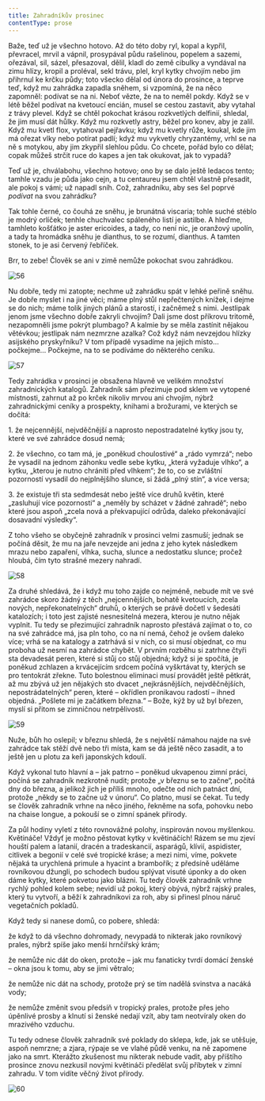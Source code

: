 ```yaml
---
title: Zahradníkův prosinec
contentType: prose
---
```


<section>

Baže, teď už je všechno hotovo. Až do této doby ryl, kopal a kypřil, převracel, mrvil a vápnil, prosypával půdu rašelinou, popelem a sazemi, ořezával, sil, sázel, přesazoval, dělil, kladl do země cibulky a vyndával na zimu hlízy, kropil a proléval, sekl trávu, plel, kryl kytky chvojím nebo jim přihrnul ke krčku půdy; toto všecko dělal od února do prosince, a teprve teď, když mu zahrádka zapadla sněhem, si vzpomíná, že na něco zapomněl: podívat se na ni. Neboť vězte, že na to neměl pokdy. Když se v létě běžel podívat na kvetoucí encián, musel se cestou zastavit, aby vytahal z trávy plevel. Když se chtěl pokochat krásou rozkvetlých delfinií, shledal, že jim musí dát hůlky. Když mu rozkvetly astry, běžel pro konev, aby je zalil. Když mu kvetl flox, vytahoval pejřavku; když mu kvetly růže, koukal, kde jim má ořezat vlky nebo potírat padlí; když mu vykvetly chryzantémy, vrhl se na ně s motykou, aby jim zkypřil slehlou půdu. Co chcete, pořád bylo co dělat; copak můžeš strčit ruce do kapes a jen tak okukovat, jak to vypadá?

Teď už je, chválabohu, všechno hotovo; ono by se dalo ještě ledacos tento; tamhle vzadu je půda jako cejn, a tu centaureu jsem chtěl vlastně přesadit, ale pokoj s vámi; už napadl sníh. Což, zahradníku, aby ses šel poprvé _podívat_ na svou zahrádku?

Tak tohle černé, co čouhá ze sněhu, je brunátná viscaria; tohle suché stéblo je modrý orlíček; tenhle chuchvalec spáleného listí je astilbe. A hleďme, tamhleto košťátko je aster ericoides, a tady, co není nic, je oranžový upolín, a tady ta hromádka sněhu je dianthus, to se rozumí, dianthus. A tamten stonek, to je asi červený řebříček.

Brr, to zebe! Člověk se ani v zimě nemůže pokochat svou zahrádkou.

![56](./resources/56.jpg)  

Nu dobře, tedy mi zatopte; nechme už zahrádku spát v lehké peřině sněhu. Je dobře myslet i na jiné věci; máme plný stůl nepřečtených knížek, i dejme se do nich; máme tolik jiných plánů a starostí, i začněmež s nimi. Jestlipak jenom jsme všechno dobře zakryli chvojím? Dali jsme dost příkrovu tritomě, nezapomněli jsme pokrýt plumbago? A kalmie by se měla zastínit nějakou větévkou; jestlipak nám nezmrzne azalka? Což když nám nevzejdou hlízky asijského pryskyřníku? V tom případě vysadíme na jejich místo… počkejme… Počkejme, na to se podíváme do některého ceníku.

![57](./resources/57.jpg)  

Tedy zahrádka v prosinci je obsažena hlavně ve velikém množství zahradnických katalogů. Zahradník sám přezimuje pod sklem ve vytopené místnosti, zahrnut až po krček nikoliv mrvou ani chvojím, nýbrž zahradnickými ceníky a prospekty, knihami a brožurami, ve kterých se dočítá:

1\. že nejcennější, nejvděčnější a naprosto nepostradatelné kytky jsou ty, které ve své zahrádce dosud nemá;

2\. že všechno, co tam má, je „poněkud choulostivé“ a „rádo vymrzá“; nebo že vysadil na jednom záhonku vedle sebe kytku, „která vyžaduje vlhko“, a kytku, „kterou je nutno chrániti před vlhkem“; že to, co se zvláštní pozorností vysadil do nejplnějšího slunce, si žádá „plný stín“, a vice versa;

3\. že existuje tři sta sedmdesát nebo ještě více druhů květin, které „zasluhují více pozornosti“ a „neměly by scházet v žádné zahradě“; nebo které jsou aspoň „zcela nová a překvapující odrůda, daleko překonávající dosavadní výsledky“.

Z toho všeho se obyčejně zahradník v prosinci velmi zasmuší; jednak se počíná děsit, že mu na jaře nevzejde ani jedna z jeho kytek následkem mrazu nebo zapaření, vlhka, sucha, slunce a nedostatku slunce; pročež hloubá, čím tyto strašné mezery nahradí.

![58](./resources/58.jpg)  

Za druhé shledává, že i když mu toho zajde co nejméně, nebude mít ve své zahrádce skoro žádný z těch „nejcennějších, bohatě kvetoucích, zcela nových, nepřekonatelných“ druhů, o kterých se právě dočetl v šedesáti katalozích; i toto jest zajisté nesnesitelná mezera, kterou je nutno nějak vyplnit. Tu tedy se přezimující zahradník naprosto přestává zajímat o to, co na své zahrádce má, jsa pln toho, co na ní nemá, čehož je ovšem daleko více; vrhá se na katalogy a zatrhává si v nich, co si musí objednat, co mu proboha už nesmí na zahrádce chybět. V prvním rozběhu si zatrhne čtyři sta devadesát peren, které si stůj co stůj objedná; když si je spočítá, je poněkud zchlazen a krvácejícím srdcem počíná vyškrtávat ty, kterých se pro tentokrát zřekne. Tuto bolestnou eliminaci musí provádět ještě pětkrát, až mu zbývá už jen nějakých sto dvacet „nejkrásnějších, nejvděčnějších, nepostrádatelných“ peren, které – okřídlen pronikavou radostí – ihned objedná. „Pošlete mi je začátkem března.“ – Bože, kýž by už byl březen, myslí si přitom se zimničnou netrpělivostí.

![59](./resources/59.jpg)  

Nuže, bůh ho oslepil; v březnu shledá, že s největší námahou najde na své zahrádce tak stěží dvě nebo tři místa, kam se dá ještě něco zasadit, a to ještě jen u plotu za keři japonských kdoulí.

Když vykonal tuto hlavní a – jak patrno – poněkud ukvapenou zimní práci, počíná se zahradník nezkrotně nudit; protože „v březnu se to začne“, počítá dny do března, a jelikož jich je příliš mnoho, odečte od nich patnáct dní, protože „někdy se to začne už v únoru“. Co platno, musí se čekat. Tu tedy se člověk zahradník vrhne na něco jiného, řekněme na sofa, pohovku nebo na chaise longue, a pokouší se o zimní spánek přírody.

Za půl hodiny vyletí z této rovnovážné polohy, inspirován novou myšlenkou. Květináče! Vždyť je možno pěstovat kytky v květináčích! Rázem se mu zjeví houští palem a latanií, dracén a tradeskancií, asparágů, klívií, aspidister, citlivek a begonií v celé své tropické kráse; a mezi nimi, víme, pokvete nějaká ta urychlená primule a hyacint a brambořík; z předsíně uděláme rovníkovou džungli, po schodech budou splývat visuté úponky a do oken dáme kytky, které pokvetou jako blázni. Tu tedy člověk zahradník vrhne rychlý pohled kolem sebe; nevidí už pokoj, který obývá, nýbrž rajský prales, který tu vytvoří, a běží k zahradníkovi za roh, aby si přinesl plnou náruč vegetačních pokladů.

Když tedy si nanese domů, co pobere, shledá:

že když to dá všechno dohromady, nevypadá to nikterak jako rovníkový prales, nýbrž spíše jako menší hrnčířský krám;

že nemůže nic dát do oken, protože – jak mu fanaticky tvrdí domácí ženské – okna jsou k tomu, aby se jimi větralo;

že nemůže nic dát na schody, protože prý se tím nadělá svinstva a nacáká vody;

že nemůže změnit svou předsíň v tropický prales, protože přes jeho úpěnlivé prosby a klnutí si ženské nedají vzít, aby tam neotvíraly oken do mrazivého vzduchu.

Tu tedy odnese člověk zahradník své poklady do sklepa, kde, jak se utěšuje, aspoň nemrzne; a zjara, rýpaje se ve vlahé půdě venku, na ně zapomene jako na smrt. Kterážto zkušenost mu nikterak nebude vadit, aby příštího prosince znovu nezkusil novými květináči předělat svůj příbytek v zimní zahradu. V tom vidíte věčný život přírody.

![60](./resources/60.jpg)

</section>

[^1]: Trvalky. _Pozn. red._

[^2]: Odnož. _Pozn. red._

[^3]: Pověrečné zaříkávání. _Pozn. red._

[^4]: Hněv opěvuj, bohyně. _Pozn. red._

[^5]: Kyselá slatinná zemina, rašelina. _Pozn. red._

[^6]: Rašeliník. _Pozn. red._

[^7]: Krondaro/kromdar – lejno. _Pozn. red._

[^8]: Shawl (angl.) – pléd, přehoz. _Pozn. red._

[^9]: Pochodové tempo. _Pozn. red._

[^10]: Odnož, řízek. _Pozn. red._

[^11]: Pontus euxinus – lat. název pro severní pobřeží Černého moře. _Pozn. red_.

[^12]: Zvyková pravidla. _Pozn. red._

[^13]: Kněžská pokrývka hlavy. _Pozn. red._

[^14]: Sečná i bodná orientální zbraň se zahnutou čepelí. _Pozn. red._

[^15]: Kybelé – v řec. mytologii maloasijská bohyně uctívaná jako „velká matka bohů a všeho živého“. _Pozn. red._

[^16]: Hromadný nástup. _Pozn. red._

[^17]: Lámavá, křehká. _Pozn. red._

[^18]: Arne Novák (1880–1939), literární kritik a historik. _Pozn. red._

[^19]: Zdeněk Nejedlý (1878–1962), historik, muzikolog, umělecký kritik, politik, později ministr školství (ve funkci v letech 1945–1946, 1948–1953). _Pozn. red._

[^20]: Rojnice, z. něm. Schwarmlinie, tj. rozmístění bojové jednotky v řadě. _Pozn. red._
